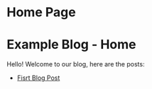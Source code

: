 # Home Page
# Example Blog - Home
Hello! Welcome to our blog, here are the posts:

- [Fisrt Blog Post](/blogs/our_first_example_blog.html)


